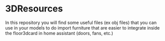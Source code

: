 # 3DResources

In this repository you will find some useful files (ex obj files) that you can use in your models to do import furniture that are easier to integrate inside the floor3dcard in home assistant (doors, fans, etc.)

